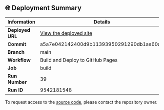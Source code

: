 ## 🌐 Deployment Summary

| Information | Details |
|-------------|---------|
| **Deployed URL** | [View the deployed site](https://First-Matter.github.io/public-demo) |
| **Commit** | a5a7e042142400d9b11393950291290db1ae60a1 |
| **Branch** | main |
| **Workflow** | Build and Deploy to GitHub Pages |
| **Job** | build |
| **Run Number** | 39 |
| **Run ID** | 9542181548 |

To request access to the [source code](https://github.com/First-Matter/flappy-jam-2024), please contact the repository owner.
